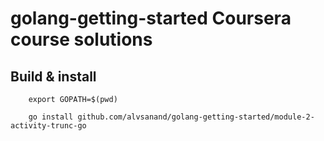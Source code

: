 # golang-getting-started Coursera course solutions

## Build & install
        export GOPATH=$(pwd)

        go install github.com/alvsanand/golang-getting-started/module-2-activity-trunc-go